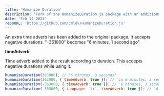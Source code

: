 ```yaml
---
title: 'Humanize Duration'
description: 'Fork of the HumanizeDuration.js package with an additional time adverb feature.'
date: 'Feb 12 2023'
repoURL: 'https://github.com/cmldk/HumanizeDuration.js'
---
```


An extra time adverb has been added to the original package. It accepts negative durations. "-361000" becomes "6 minutes, 1 second ago".

**timeAdverb**

Time adverb added to the result according to duration. This accepts negative durations while using it.

```js
humanizeDuration(363000); // '6 minutes, 3 seconds'
humanizeDuration(363000, { timeAdverb: true }); // 'in 6 minutes, 3 seconds'
humanizeDuration(-363000, { timeAdverb: true }); // '6 minutes, 3 seconds ago'
humanizeDuration(-363000, { language: 'tr', timeAdverb: true }); // '6 dakika, 3 saniye önce'
```
